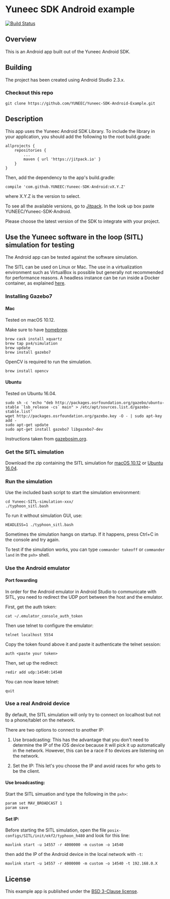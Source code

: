 # Yuneec SDK Android example

[![Build Status](https://travis-ci.com/YUNEEC/Yuneec-SDK-Android-Example.svg?token=5772mkLLvKwYKBhk4s9n&branch=master)](https://travis-ci.com/YUNEEC/Yuneec-SDK-Android-Example)

## Overview

This is an Android app built out of the Yuneec Android SDK.

## Building

The project has been created using Android Studio 2.3.x.

### Checkout this repo

```
git clone https://github.com/YUNEEC/Yuneec-SDK-Android-Example.git
```

## Description

This app uses the Yuneec Android SDK Library. To include the library in your application,
you should add the following to the root build.grade:
```
allprojects {
    repositories {
        ...
        maven { url 'https://jitpack.io' }
    }
}
```

Then, add the dependency to the app's build.gradle:
```
compile 'com.github.YUNEEC:Yuneec-SDK-Android:vX.Y.Z'
```

where X.Y.Z is the version to select.

To see all the available versions, go to [Jitpack](https://jitpack.io). In the look up box paste YUNEEC/Yuneec-SDK-Android.

Please choose the latest version of the SDK to integrate with your project.

## Use the Yuneec software in the loop (SITL) simulation for testing

The Android app can be tested against the software simulation.

The SITL can be used on Linux or Mac. The use in a virtualization environment such as VirtualBox is possible but generally not recommended for performance reasons. A headless instance can be run inside a Docker container, as explained [here](sitl).

### Installing Gazebo7

#### Mac

Tested on macOS 10.12.

Make sure to have [homebrew](http://brew.sh).

```
brew cask install xquartz
brew tap px4/simulation
brew update
brew install gazebo7
```
OpenCV is required to run the simulation.
```
brew install opencv
```

#### Ubuntu

Tested on Ubuntu 16.04.

```
sudo sh -c 'echo "deb http://packages.osrfoundation.org/gazebo/ubuntu-stable `lsb_release -cs` main" > /etc/apt/sources.list.d/gazebo-stable.list'
wget http://packages.osrfoundation.org/gazebo.key -O - | sudo apt-key add -
sudo apt-get update
sudo apt-get install gazebo7 libgazebo7-dev
```

Instructions taken from [gazebosim.org](http://gazebosim.org/tutorials?tut=install_ubuntu&ver=7.0&cat=install).

### Get the SITL simulation

Download the zip containing the SITL simulation for [macOS 10.12](https://s3.eu-central-1.amazonaws.com/08f61bbd-8958-433e-8e83-5d79160fa0be/sitl/macOS/latest/Yuneec-SITL-Simulation-macOS.zip) or [Ubuntu 16.04](https://s3.eu-central-1.amazonaws.com/08f61bbd-8958-433e-8e83-5d79160fa0be/sitl/Linux/latest/Yuneec-SITL-Simulation-Linux.zip).

### Run the simulation

Use the included bash script to start the simulation environment:

```
cd Yuneec-SITL-simulation-xxx/
./typhoon_sitl.bash
```

To run it without simulation GUI, use:

```
HEADLESS=1 ./typhoon_sitl.bash
```

Sometimes the simulation hangs on startup. If it happens, press Ctrl+C in the console and try again.

To test if the simulation works, you can type `commander takeoff` or `commander land` in the `pxh>` shell.

### Use the Android emulator

#### Port fowarding

In order for the Android emulator in Android Studio to communicate with SITL, you need to redirect the UDP port between the host and the emulator.


First, get the auth token:
```
cat ~/.emulator_console_auth_token
```

Then use telnet to configure the emulator:
```
telnet localhost 5554
```

Copy the token found above it and paste it authenticate the telnet session:
```
auth <paste your token>
```

Then, set up the redirect:
```
redir add udp:14540:14540
```

You can now leave telnet:
```
quit
```

### Use a real Android device

By default, the SITL simulation will only try to connect on localhost but not to a phone/tablet on the network.

There are two options to connect to another IP:

1. Use broadcasting: This has the advantage that you don't need to determine the IP of the iOS device because it will pick it up automatically in the network. However, this can be a race if to devices are listening on the network.

2. Set the IP: This let's you choose the IP and avoid races for who gets to be the client.

#### Use broadcasting:

Start the SITL simuation and type the following in the `pxh>`:

```
param set MAV_BROADCAST 1
param save
```

#### Set IP:

Before starting the SITL simulation, open the file `posix-configs/SITL/init/ekf2/typhoon_h480` and look for this line:

```
mavlink start -u 14557 -r 4000000 -m custom -o 14540
```

then add the IP of the Android device in the local network with `-t`:
```
mavlink start -u 14557 -r 4000000 -m custom -o 14540 -t 192.168.0.X
```

## License

This example app is published under the [BSD 3-Clause license](LICENSE).

